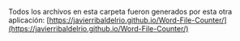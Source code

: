Todos los archivos en esta carpeta fueron generados por esta otra aplicación: [https://javierribaldelrio.github.io/Word-File-Counter/](https://javierribaldelrio.github.io/Word-File-Counter/)